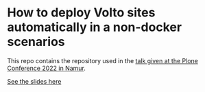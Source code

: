 # How to deploy Volto sites automatically in a non-docker scenarios

This repo contains the repository used in the [talk given at the Plone Conference 2022 in Namur](https://2022.ploneconf.org/schedule/talks/how-to-deploy-volto-sites-automatically-in-a-no-docker-scenarios).

[See the slides here](https://erral.github.io/deploy-volto-talk/)
